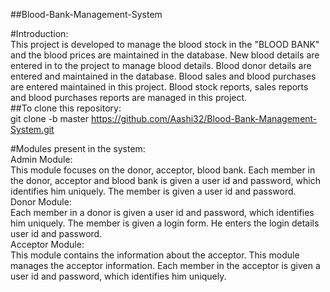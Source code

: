 ##Blood-Bank-Management-System

#Introduction: <br>
This project is developed to manage the blood stock in the "BLOOD BANK" and the blood prices are maintained in the database. New blood details are entered in to the project to manage blood details. Blood donor details are entered and maintained in the database. Blood sales and blood purchases are entered maintained in this project. Blood stock reports, sales reports and blood purchases reports are managed in this project.
<br>
##To clone this repository:<br>
git clone -b master https://github.com/Aashi32/Blood-Bank-Management-System.git

#Modules present in the system:
<br>
Admin Module:<br>
This module focuses on the donor, acceptor, blood bank. Each member in the donor, acceptor and blood bank is given a user id and password, which identifies him uniquely. The member is given a user id and password. <br>
Donor Module: <br>
Each member in a donor is given a user id and password, which identifies him uniquely. The member is given a login form. He enters the login details user id and password. <br>
Acceptor Module:<br>
This module contains the information about the acceptor. This module manages the acceptor information. Each member in the acceptor is given a user id and password, which identifies him uniquely. <br>
